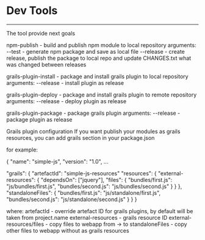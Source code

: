 # Dev Tools
----

The tool provide next goals

npm-publish - build and publish npm module to local repository
arguments:
--test - generate npm package and save as local file
--release - create release, publish the package to local repo and update CHANGES.txt what was changed between releases 

grails-plugin-install - package and install grails plugin to local repository
arguments:
--release - install plugin as release

grails-plugin-deploy - package and install grails plugin to remote repository
arguments: 
--release - deploy plugin as release

grails-plugin-package - package grails plugin
arguments:
--release - package plugin as release

Grails plugin configuration
If you want publish your modules as grails resources, you can add grails section in your package.json

for example:

{
  "name": "simple-js",
  "version": "1.0",
  ...
  
  "grails": {
    "artefactId": "simple-js-resources"
    "resources": {
      "external-resources": {
        "dependsOn": ["jquery"],
        "files": {
          "bundles/first.js": "js/bundles/first.js",
          "bundles/second.js": "js/bundles/second.js"
        }
      }
    },
    "standaloneFiles": {
      "bundles/first.js": "js/standalone/first.js",
      "bundles/second.js": "js/standalone/second.js"
    }
  }
}

where:
artefactId - override artefact ID for grails plugins, by default will be taken from project.name
external-resources - grails resource ID
external-resources/files - copy files to webapp from -> to
standaloneFiles - copy other files to webapp without as grails resources
